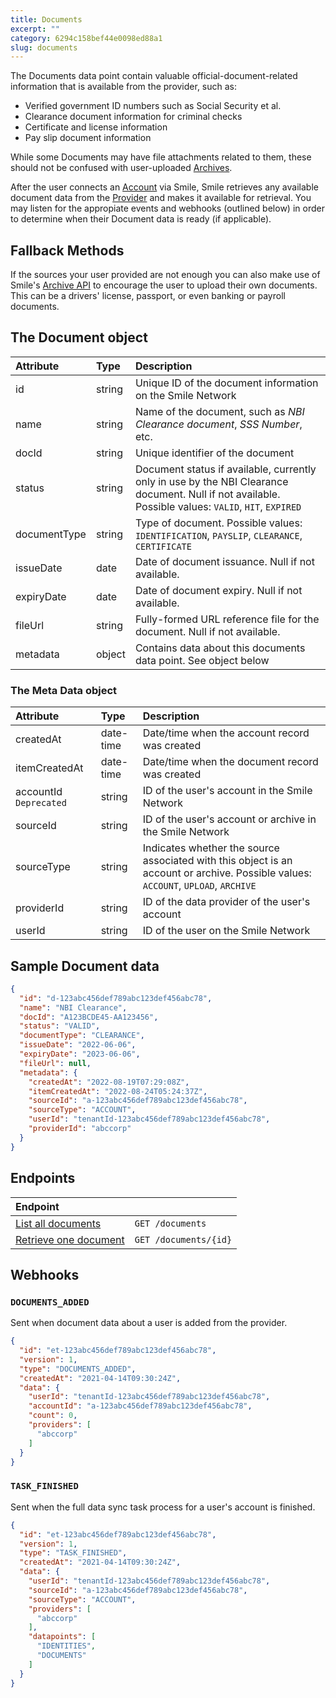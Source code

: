 ```yaml
---
title: Documents
excerpt: ""
category: 6294c158bef44e0098ed88a1
slug: documents
---
```



The Documents data point contain valuable official-document-related information that is available from the provider, such as:

- Verified government ID numbers such as Social Security et al.
- Clearance document information for criminal checks
- Certificate and license information
- Pay slip document information

While some Documents may have file attachments related to them, these should not be confused with user-uploaded [Archives](/reference/archives).

After the user connects an [Account](/reference/accounts) via Smile, Smile retrieves any available document data from the [Provider](/reference/providers) and makes it available for retrieval. You may listen for the appropiate events and webhooks (outlined below) in order to determine when their Document data is ready (if applicable).

## Fallback Methods

If the sources your user provided are not enough you can also make use of Smile's [Archive API](/reference/archives) to encourage the user to upload their own documents. This can be a drivers' license, passport, or even banking or payroll documents.

## The Document object

| Attribute  | Type   | Description |
| :--------- | :----- | :------- |
| id | string | Unique ID of the document information on the Smile Network |
| name | string | Name of the document, such as *NBI Clearance document*, *SSS Number*, etc. |
| docId | string | Unique identifier of the document |
| status | string | Document status if available, currently only in use by the NBI Clearance document. Null if not available. Possible values: `VALID`, `HIT`, `EXPIRED` |
| documentType | string | Type of document. Possible values: `IDENTIFICATION`, `PAYSLIP`, `CLEARANCE`, `CERTIFICATE` |
| issueDate | date | Date of document issuance. Null if not available. |
| expiryDate | date | Date of document expiry. Null if not available. |
| fileUrl | string | Fully-formed URL reference file for the document. Null if not available. |
| metadata | object | Contains data about this documents data point. See object below |

### The Meta Data object

| Attribute  | Type   | Description |
| :--------- | :----- | :------- |
| createdAt | date-time | Date/time when the account record was created |
| itemCreatedAt | date-time | Date/time when the document record was created |
| accountId `Deprecated` | string | ID of the user's account in the Smile Network |
| sourceId | string | ID of the user's account or archive in the Smile Network |
| sourceType | string | Indicates whether the source associated with this object is an account or archive. Possible values: `ACCOUNT`, `UPLOAD`, `ARCHIVE` |
| providerId | string | ID of the data provider of the user's account |
| userId | string | ID of the user on the Smile Network |


## Sample Document data

```json
{
  "id": "d-123abc456def789abc123def456abc78",
  "name": "NBI Clearance",
  "docId": "A123BCDE45-AA123456",
  "status": "VALID",
  "documentType": "CLEARANCE",
  "issueDate": "2022-06-06",
  "expiryDate": "2023-06-06",
  "fileUrl": null,
  "metadata": {
    "createdAt": "2022-08-19T07:29:08Z",
    "itemCreatedAt": "2022-08-24T05:24:37Z",
    "sourceId": "a-123abc456def789abc123def456abc78",
    "sourceType": "ACCOUNT",
    "userId": "tenantId-123abc456def789abc123def456abc78",
    "providerId": "abccorp"
  }
}
```

## Endpoints

| Endpoint | |
| :------- | :---- |
| [List all documents](/reference/list-documents-1) | `GET /documents` |
| [Retrieve one document](/reference/get-document-1) | `GET /documents/{id}` |

## Webhooks

### `DOCUMENTS_ADDED`

Sent when document data about a user is added from the provider.

```json
{
  "id": "et-123abc456def789abc123def456abc78",
  "version": 1,
  "type": "DOCUMENTS_ADDED",
  "createdAt": "2021-04-14T09:30:24Z",
  "data": {
    "userId": "tenantId-123abc456def789abc123def456abc78",
    "accountId": "a-123abc456def789abc123def456abc78",
    "count": 0,
    "providers": [
      "abccorp"
    ]
  }
}
```

### `TASK_FINISHED`

Sent when the full data sync task process for a user's account is finished.

```json
{
  "id": "et-123abc456def789abc123def456abc78",
  "version": 1,
  "type": "TASK_FINISHED",
  "createdAt": "2021-04-14T09:30:24Z",
  "data": {
    "userId": "tenantId-123abc456def789abc123def456abc78",
    "sourceId": "a-123abc456def789abc123def456abc78",
    "sourceType": "ACCOUNT",
    "providers": [
      "abccorp"
    ],
    "datapoints": [
      "IDENTITIES",
      "DOCUMENTS"
    ]
  }
}
```
